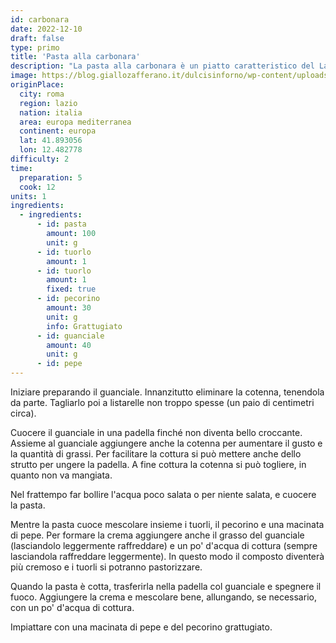 ```yaml
---
id: carbonara
date: 2022-12-10
draft: false
type: primo
title: 'Pasta alla carbonara'
description: "La pasta alla carbonara è un piatto caratteristico del Lazio e più in particolare di Roma, preparato con ingredienti popolari e dal gusto intenso. I tipi di pasta tradizionalmente più usati sono gli spaghetti e i rigatoni. Le origini del piatto sono incerte e al riguardo esistono diverse ipotesi, la più accreditata delle quali riconduce la sua comparsa ad un'origine laziale."
image: https://blog.giallozafferano.it/dulcisinforno/wp-content/uploads/2021/03/Carbonara-ricetta-5328.jpg
originPlace:
  city: roma
  region: lazio
  nation: italia
  area: europa mediterranea
  continent: europa
  lat: 41.893056
  lon: 12.482778
difficulty: 2
time:
  preparation: 5
  cook: 12
units: 1
ingredients:
  - ingredients:
      - id: pasta
        amount: 100
        unit: g
      - id: tuorlo
        amount: 1
      - id: tuorlo
        amount: 1
        fixed: true
      - id: pecorino
        amount: 30
        unit: g
        info: Grattugiato
      - id: guanciale
        amount: 40
        unit: g
      - id: pepe
---
```


Iniziare preparando il guanciale. Innanzitutto eliminare la cotenna, tenendola da parte. Tagliarlo poi a listarelle non troppo spesse (un paio di centimetri circa).

Cuocere il guanciale in una padella finché non diventa bello croccante. Assieme al guanciale aggiungere anche la cotenna per aumentare il gusto e la quantità di grassi. Per facilitare la cottura si può mettere anche dello strutto per ungere la padella. A fine cottura la cotenna si può togliere, in quanto non va mangiata.

Nel frattempo far bollire l'acqua poco salata o per niente salata, e cuocere la pasta.

Mentre la pasta cuoce mescolare insieme i tuorli, il pecorino e una macinata di pepe. Per formare la crema aggiungere anche il grasso del guanciale (lasciandolo leggermente raffreddare) e un po' d'acqua di cottura (sempre lasciandola raffreddare leggermente). In questo modo il composto diventerà più cremoso e i tuorli si potranno pastorizzare.

Quando la pasta è cotta, trasferirla nella padella col guanciale e spegnere il fuoco. Aggiungere la crema e mescolare bene, allungando, se necessario, con un po' d'acqua di cottura.

Impiattare con una macinata di pepe e del pecorino grattugiato.
